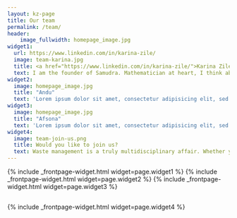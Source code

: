 ```yaml
---
layout: kz-page
title: Our team
permalink: /team/
header:
    image_fullwidth: homepage_image.jpg
widget1:
  url: https://www.linkedin.com/in/karina-zile/
  image: team-karina.jpg
  title: <a href="https://www.linkedin.com/in/karina-zile/">Karina Zile</a>
  text: I am the founder of Samudra. Mathematician at heart, I think about any situation as a system of equations. I am happiest when outdoors. After finishing my PhD, I decided to dedicate my life to tackling challenges that don't have a profitable solution. 
widget2:
  image: homepage_image.jpg
  title: "Andu"
  text: 'Lorem ipsum dolor sit amet, consectetur adipisicing elit, sed do eiusmod tempor incididunt ut labore et dolore magna aliqua.'
widget3:
  image: homepage_image.jpg
  title: "Afsona"
  text: 'Lorem ipsum dolor sit amet, consectetur adipisicing elit, sed do eiusmod tempor incididunt ut labore et dolore magna aliqua.'
widget4:
  image: team-join-us.png
  title: Would you like to join us?
  text: Waste management is a truly multidisciplinary affair. Whether you are a chemist, an engineer, a graphic designer, a lawyer, an expert in communications or finance, or simply an awesome individual, we can achieve more with your help. If you like what we are doing, <a href="mailto:hello@samudra.world">let's discuss how we can grow together!</a>
---
```


{% include _frontpage-widget.html widget=page.widget1 %}
{% include _frontpage-widget.html widget=page.widget2 %}
{% include _frontpage-widget.html widget=page.widget3 %}
<hr style="height:1px; visibility:hidden;" />
{% include _frontpage-widget.html widget=page.widget4 %}
